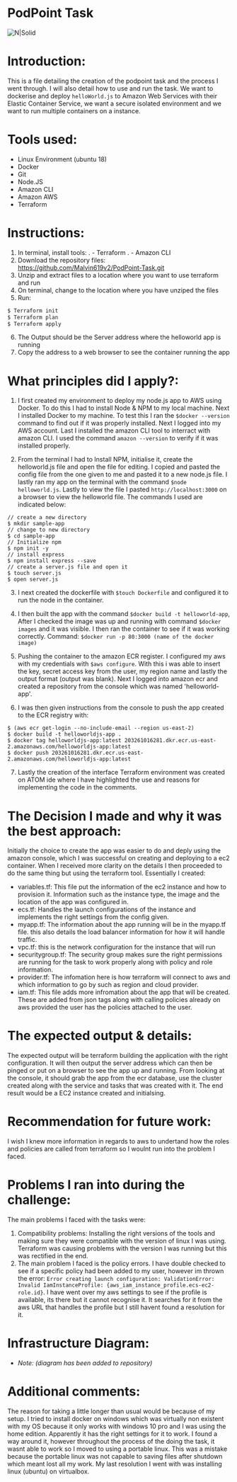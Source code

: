 # PodPoint Task

![N|Solid](https://www.alternergy.co.uk/media/catalog/category/pod-point-logo.jpg)

# Introduction:

This is a file detailing the creation of the podpoint task and the process I went through. I will also detail how to use and run the task. We want to dockerise and deploy `helloWorld.js` to Amazon Web Services with their Elastic Container Service, we want a secure isolated environment and we want to run multiple containers on a instance.


# Tools used:
  - Linux Environment (ubuntu 18)
  - Docker
  - Git
  - Node.JS
  - Amazon CLI
  - Amazon AWS
  - Terraform

# Instructions:
1. In terminal, install tools:
.  - Terraform
.  - Amazon CLI
2. Download the repository files: https://github.com/Malvin619v2/PodPoint-Task.git
3. Unzip and extract files to a location where you want to use terraform and run
4. On terminal, change to the location where you have unziped the files
5. Run:
```sh
$ Terraform init
$ Terraform plan
$ Terraform apply
```
6. The Output should be the Server address where the helloworld app is running
7. Copy the address to a web browser to see the container running the app

# What principles did I apply?:
1. I first created my environment to deploy my node.js app to AWS using Docker. To do this I had to install Node & NPM to my local machine. Next I installed Docker to my machine. To test this I ran the `$docker --version` command to find out if it was properly installed. Next I logged into my AWS account. Last I installed the amazon CLI tool to interract with amazon CLI. I used the command `amazon --version` to verify if it was installed properly.

2. From the terminal I had to Install NPM, initialise it, create the helloworld.js file and open the file for editing. I copied and pasted the config file from the one given to me and pasted it to a new node.js file. I lastly ran my app on the terminal with the command `$node helloworld.js`. Lastly to view the file I pasted `http://localhost:3000` on a browser to view the helloworld file. The commands I used are indicated below:
```
// create a new directory
$ mkdir sample-app
// change to new directory
$ cd sample-app
// Initialize npm
$ npm init -y
// install express
$ npm install express --save
// create a server.js file and open it
$ touch server.js
$ open server.js
```
3. I next created the dockerfile with `$touch Dockerfile` and configured it to run the node in the container.

4. I then built the app with the command `$docker build -t helloworld-app`, After I checked the image was up and running with command `$docker images` and it was visible. I then ran the container to see if it was working correctly. Command: `$docker run -p 80:3000 (name of the docker image)`

5. Pushing the container to the amazon ECR register. I configured my aws with my credentials with `$aws configure`. With this i was able to insert the key, secret access key from the user, my region name and lastly the output format (output was blank). Next I logged into amazon ecr and created a repository from the console which was named 'helloworld-app'.

6. I was then given instructions from the console to push the app created to the ECR registry with:
```
$ (aws ecr get-login --no-include-email --region us-east-2)
$ docker build -t helloworldjs-app .
$ docker tag helloworldjs-app:latest 203261016281.dkr.ecr.us-east-2.amazonaws.com/helloworldjs-app:latest
$ docker push 203261016281.dkr.ecr.us-east-2.amazonaws.com/helloworldjs-app:latest
```
7. Lastly the creation of the interface Terraform environment was created on ATOM ide where I have highlighted the use and reasons for implementing the code in the comments.

# The Decision I made and why it was the best approach:
Initially the choice to create the app was easier to do and deply using the amazon console, which I was successful on creating and deploying to a ec2 container. When I received more clarity on the details I then proceeded to do the same thing but using the terraform tool. Essentially I created:
- variables.tf: This file put the information of the ec2 instance and how to provision it. Information such as the instance type, the image and the location of the app was configured in.
- ecs.tf: Handles the launch configurations of the instance and implements the right settings from the config given.
- myapp.tf: The information about the app running will be in the myapp.tf file. this also details the load balancer information for how it will handle traffic.
- vpc.tf: this is the network configuration for the instance that will run
- securitygroup.tf: The security group makes sure the right permissions are running for the task to work properly along with policy and role information.
- provider.tf: The infomation here is how terraform will connect to aws and which information to go by such as region and cloud provider.
- iam.tf: This file adds more infromation about the app that will be created. These are added from json tags along with calling policies already on aws provided the user has the policies attached to the user.
# The expected output & details:
The expected output will be terraform building the application with the right configuration. It will then output the server address which can then be pinged or put on a browser to see the app up and running. From looking at the console, it should grab the app from the ecr database, use the cluster created along with the service and tasks that was created with it. The end result would be a EC2 instance created and initialsing.
# Recommendation for future work:
I wish I knew more information in regards to aws to undertand how the roles and policies are called from terraform so I woulnt run into the problem I faced.
# Problems I ran into during the challenge:
The main problems I faced with the tasks were:
1. Compatibility problems: Installing the right versions of the tools and making sure they were compatible with the version of linux I was using. Terraform was causing problems with the version I was running but this was rectified in the end.
2. The main problem I faced is the policy errors. I have double checked to see if a specific policy had been added to my user, however im thrown the error: `Error creating launch configuration: ValidationError: Invalid IamInstanceProfile: {aws_iam_instance_profile.ecs-ec2-role.id}`. I have went over my aws settings to see if the profile is available, its there but it cannot recognise it. It searches for it from the aws URL that handles the profile but I still havent found a resolution for it.
# Infrastructure Diagram:
- *Note: (diagram has been added to repository)*
# Additional comments:
The reason for taking a little longer than usual would be because of my setup. I tried to install docker on windows which was virtually non existent with my OS because it only works with windows 10 pro and I was using the home edition. Apparently it has the right settings for it to work. I found a way around it, however throughout the process of the doing the task, it wasnt able to work so I moved to using a portable linux. This was a mistake because the portable linux was not capable to saving files after shutdown which meant lost all my work. My last resolution I went with was installing linux (ubuntu) on virtualbox.
